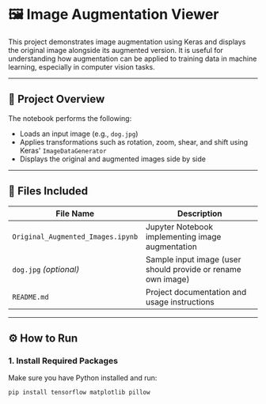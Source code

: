 # 🖼️ Image Augmentation Viewer

This project demonstrates image augmentation using Keras and displays the original image alongside its augmented version. It is useful for understanding how augmentation can be applied to training data in machine learning, especially in computer vision tasks.

---

## 🚀 Project Overview

The notebook performs the following:
- Loads an input image (e.g., `dog.jpg`)
- Applies transformations such as rotation, zoom, shear, and shift using Keras' `ImageDataGenerator`
- Displays the original and augmented images side by side

---

## 📁 Files Included

| File Name                      | Description                                                  |
|-------------------------------|--------------------------------------------------------------|
| `Original_Augmented_Images.ipynb` | Jupyter Notebook implementing image augmentation             |
| `dog.jpg` *(optional)*         | Sample input image (user should provide or rename own image) |
| `README.md`                   | Project documentation and usage instructions                |

---

## ⚙️ How to Run

### 1. Install Required Packages

Make sure you have Python installed and run:

```bash
pip install tensorflow matplotlib pillow
